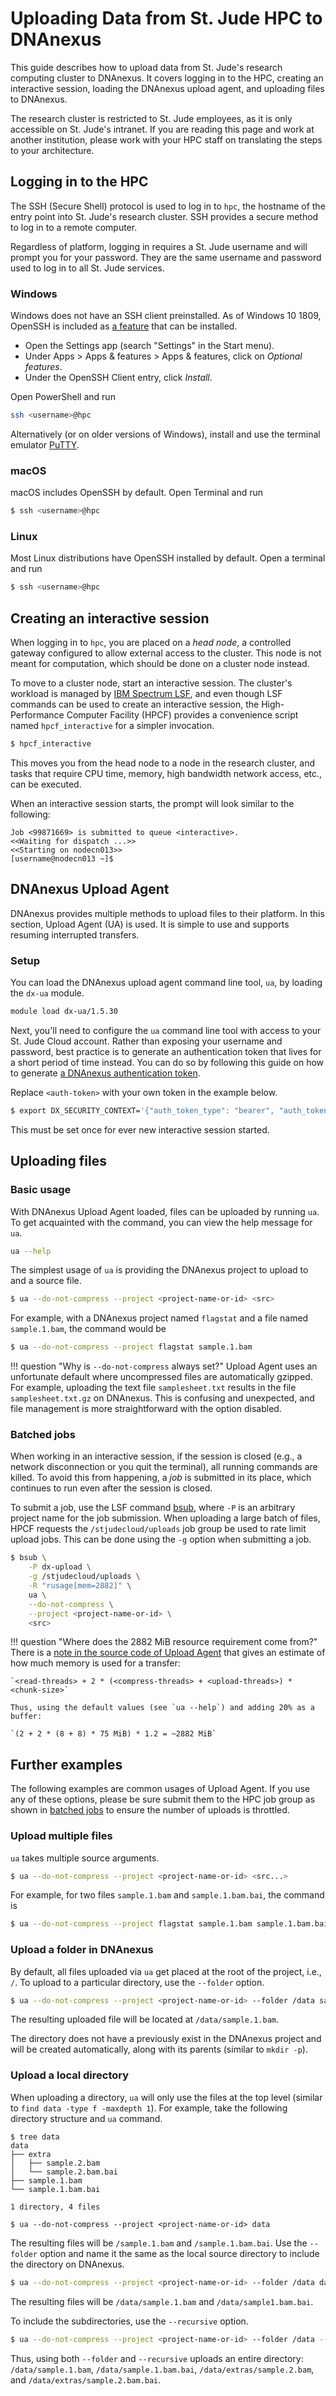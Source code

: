 # Uploading Data from St. Jude HPC to DNAnexus

This guide describes how to upload data from St. Jude's research computing
cluster to DNAnexus. It covers logging in to the HPC, creating an interactive
session, loading the DNAnexus upload agent, and uploading files to DNAnexus.

The research cluster is restricted to St. Jude employees, as it is only
accessible on St. Jude's intranet. If you are reading this page and work at another institution, please work with your HPC staff on translating the steps to your architecture.

## Logging in to the HPC

The SSH (Secure Shell) protocol is used to log in to `hpc`, the hostname of
the entry point into St. Jude's research cluster. SSH provides a secure
method to log in to a remote computer.

Regardless of platform, logging in requires a St. Jude username and will
prompt you for your password. They are the same username and password used to
log in to all St. Jude services.

### Windows

Windows does not have an SSH client preinstalled. As of Windows 10 1809,
OpenSSH is included as [a feature] that can be installed.

  * Open the Settings app (search "Settings" in the Start menu).
  * Under Apps > Apps & features > Apps & features, click on _Optional
    features_.
  * Under the OpenSSH Client entry, click _Install_.

Open PowerShell and run
    
```bash
ssh <username>@hpc
```

Alternatively (or on older versions of Windows), install and use the terminal
emulator [PuTTY].

[a feature]: https://docs.microsoft.com/en-us/windows-server/administration/openssh/openssh_install_firstuse
[PuTTY]: https://www.chiark.greenend.org.uk/~sgtatham/putty/

### macOS

macOS includes OpenSSH by default. Open Terminal and run

```bash
$ ssh <username>@hpc
```

### Linux

Most Linux distributions have OpenSSH installed by default. Open a terminal
and run

```bash
$ ssh <username>@hpc
```

## Creating an interactive session

When logging in to `hpc`, you are placed on a _head node_, a controlled gateway
configured to allow external access to the cluster. This node is not meant for
computation, which should be done on a cluster node instead.

To move to a cluster node, start an interactive session. The cluster's
workload is managed by [IBM Spectrum LSF], and even though LSF commands can
be used to create an interactive session, the High-Performance Computer
Facility (HPCF) provides a convenience script named `hpcf_interactive` for a
simpler invocation.

```bash
$ hpcf_interactive
```

This moves you from the head node to a node in the research cluster, and
tasks that require CPU time, memory, high bandwidth network access, etc., can
be executed.

When an interactive session starts, the prompt will look similar to the
following:

```
Job <99871669> is submitted to queue <interactive>.
<<Waiting for dispatch ...>>
<<Starting on nodecn013>>
[username@nodecn013 ~]$
```

[IBM Spectrum LSF]: https://www.ibm.com/us-en/marketplace/hpc-workload-management

## DNAnexus Upload Agent

DNAnexus provides multiple methods to upload files to their platform. In this
section, Upload Agent (UA) is used. It is simple to use and supports
resuming interrupted transfers.

### Setup

You can load the DNAnexus upload agent command line tool, `ua`, by loading the `dx-ua` module.

```bash
module load dx-ua/1.5.30
```

Next, you'll need to configure the `ua` command line tool with access to your St. Jude Cloud account. Rather than exposing your username and password, best practice is to generate an authentication token that lives for a short period of time instead. You can do so by following this guide on how to generate [a DNAnexus
authentication token].

Replace `<auth-token>` with your own token in the example below.

```bash
$ export DX_SECURITY_CONTEXT='{"auth_token_type": "bearer", "auth_token": "<auth-token>"}'
```

This must be set once for ever new interactive session started.

[a DNAnexus authentication token]: https://documentation.dnanexus.com/user/login-and-logout#authentication-tokens

## Uploading files

### Basic usage

With DNAnexus Upload Agent loaded, files can be uploaded by
running `ua`. To get acquainted with the command, you can view the help message for `ua`.

```bash
ua --help
```

The simplest usage of `ua` is providing the DNAnexus project to upload to and
a source file.

```bash
$ ua --do-not-compress --project <project-name-or-id> <src>
```

For example, with a DNAnexus project named `flagstat` and a file named
`sample.1.bam`, the command would be

```bash
$ ua --do-not-compress --project flagstat sample.1.bam
```

!!! question "Why is `--do-not-compress` always set?"
    Upload Agent uses an unfortunate default where uncompressed files are
    automatically gzipped. For example, uploading the text file
    `samplesheet.txt` results in the file `samplesheet.txt.gz` on DNAnexus.
    This is confusing and unexpected, and file management is more
    straightforward with the option disabled.

### Batched jobs

When working in an interactive session, if the session is closed (e.g., a
network disconnection or you quit the terminal), all running commands are
killed. To avoid this from happening, a _job_ is submitted in its place,
which continues to run even after the session is closed.

To submit a job, use the LSF command [bsub], where `-P` is an arbitrary
project name for the job submission. When uploading a large batch of files, HPCF requests the
`/stjudecloud/uploads` job group be used to rate limit upload jobs. This can
be done using the `-g` option when submitting a job.

```bash
$ bsub \
    -P dx-upload \
    -g /stjudecloud/uploads \
    -R "rusage[mem=2882]" \
    ua \
    --do-not-compress \
    --project <project-name-or-id> \
    <src>
```

!!! question "Where does the 2882 MiB resource requirement come from?"
    There is a [note in the source code of Upload Agent][ua-main-mem] that
    gives an estimate of how much memory is used for a transfer:

    `<read-threads> + 2 * (<compress-threads> + <upload-threads>) * <chunk-size>`

    Thus, using the default values (see `ua --help`) and adding 20% as a buffer:

    `(2 + 2 * (8 + 8) * 75 MiB) * 1.2 = ~2882 MiB`

[bsub]: https://www.ibm.com/support/knowledgecenter/en/SSWRJV_10.1.0/lsf_command_ref/bsub.man_top.1.html
[ua-main-mem]: https://github.com/dnanexus/dx-toolkit/blob/9e6398e1ce1e8b210df3f3f50abc82932084b2b3/src/ua/main.cpp#L151-L162

## Further examples

The following examples are common usages of Upload Agent. If you use any of these options, please be sure submit them to the HPC job group as shown in [batched jobs](#batched-jobs) to ensure the number of uploads is throttled.

### Upload multiple files

`ua` takes multiple source arguments.

```bash
$ ua --do-not-compress --project <project-name-or-id> <src...>
```

For example, for two files `sample.1.bam` and `sample.1.bam.bai`, the command
is

```bash
$ ua --do-not-compress --project flagstat sample.1.bam sample.1.bam.bai
```

### Upload a folder in DNAnexus

By default, all files uploaded via `ua` get placed at the root of the
project, i.e., `/`. To upload to a particular directory, use the `--folder`
option.

```bash
$ ua --do-not-compress --project <project-name-or-id> --folder /data sample.1.bam
```

The resulting uploaded file will be located at `/data/sample.1.bam`.

The directory does not have a previously exist in the DNAnexus project and
will be created automatically, along with its parents (similar to `mkdir -p`).

### Upload a local directory

When uploading a directory, `ua` will only use the files at the top level
(similar to `find data -type f -maxdepth 1`). For example, take the following
directory structure and `ua` command.

```
$ tree data
data
├── extra
│   ├── sample.2.bam
│   └── sample.2.bam.bai
├── sample.1.bam
└── sample.1.bam.bai

1 directory, 4 files

$ ua --do-not-compress --project <project-name-or-id> data
```

The resulting files will be `/sample.1.bam` and `/sample.1.bam.bai`. Use the
`--folder` option and name it the same as the local source directory to
include the directory on DNAnexus.

```bash
$ ua --do-not-compress --project <project-name-or-id> --folder /data data
```

The resulting files will be `/data/sample.1.bam` and `/data/sample1.bam.bai`.

To include the subdirectories, use the `--recursive` option.

```bash
$ ua --do-not-compress --project <project-name-or-id> --folder /data --recursive data
```

Thus, using both `--folder` and `--recursive` uploads an entire directory:
`/data/sample.1.bam`, `/data/sample.1.bam.bai`, `/data/extras/sample.2.bam`,
and `/data/extras/sample.2.bam.bai`.
